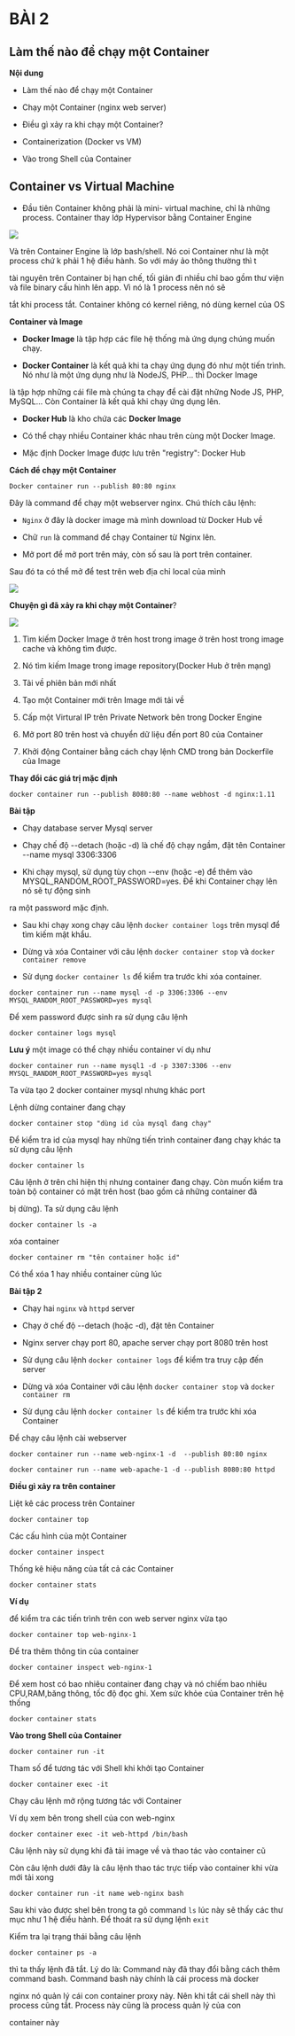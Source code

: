 # **BÀI 2**

## **Làm thế nào để chạy một Container**

**Nội dung**

- Làm thế nào để chạy một Container

- Chạy một Container (nginx web server)

- Điều gì xảy ra khi chạy một Container?

- Containerization (Docker vs VM)

- Vào trong Shell của Container

## **Container vs Virtual Machine**

- Đầu tiên Container không phải là mini- virtual machine, chỉ là những process. Container thay lớp Hypervisor bằng Container Engine

[![](https://github.com/iamjohnny95/repolis_internship/raw/master/img/Docker/1.png)](https://github.com/iamjohnny95/repolis_internship/blob/master/img/Docker/1.png)

Và trên Container Engine là lớp bash/shell. Nó coi Container như là một process chứ k phải 1 hệ điều hành. So với máy ảo thông thường thì t

tài nguyên trên Container bị hạn chế, tối giản đi nhiều chỉ bao gồm thư viện và file binary cấu hình lên app. Vì nó là 1 process nên nó sẽ 

tắt khi process tắt. Container không có kernel riêng, nó dùng kernel của OS

**Container và Image**

- **Docker Image** là tập hợp các file hệ thống mà ứng dụng chúng muốn chạy. 

- **Docker Container** là kết quả khi ta chạy ứng dụng đó như một tiến trình. Nó như là một ứng dụng như là NodeJS, PHP... thì Docker Image

 là tập hợp những cái file mà chúng ta chạy để cài đặt những Node JS, PHP, MySQL... Còn Container là kết quả khi chạy ứng dụng lên.

 - **Docker Hub** là kho chứa các **Docker Image**

- Có thể chạy nhiều Container khác nhau trên cùng một Docker Image.

- Mặc định Docker Image được lưu trên "registry": Docker Hub

**Cách để chạy một Container**

```
Docker container run --publish 80:80 nginx
```

Đây là command để chạy một webserver nginx. Chú thích câu lệnh:

- `Nginx` ở đây là docker image mà mình download từ Docker Hub về

- Chữ `run` là command để chạy Container từ Nginx lên. 

- Mở port để mở port trên máy, còn số sau là port trên container.

Sau đó ta có thể mở để test trên web địa chỉ local của mình 

[![](https://github.com/iamjohnny95/repolis_internship/raw/master/img/Docker/2.png)](https://github.com/iamjohnny95/repolis_internship/blob/master/img/Docker/2.png)

**Chuyện gì đã xảy ra khi chạy một Container**?

[![](https://github.com/iamjohnny95/repolis_internship/raw/master/img/Docker/3.png)](https://github.com/iamjohnny95/repolis_internship/blob/master/img/Docker/3.png)

1. Tìm kiếm Docker Image ở trên host trong image ở trên host trong image cache và không tìm được.

2. Nó tìm kiếm Image trong image repository(Docker Hub ở trên mạng)

3. Tải về phiên bản mới nhất 

4. Tạo một Container mới trên Image mới tải về 

5. Cấp một Virtural IP trên Private Network bên trong Docker Engine 

6. Mở port 80 trên host và chuyển dữ liệu đến port 80 của Container 

7. Khởi động Container bằng cách chạy lệnh CMD trong bản Dockerfile của Image

**Thay đổi các giá trị mặc định**

```
docker container run --publish 8080:80 --name webhost -d nginx:1.11
```

**Bài tập**

- Chạy database server Mysql server 

- Chạy chế độ --detach (hoặc -d) là chế độ chạy ngầm, đặt tên Container --name mysql 3306:3306

- Khi chạy mysql, sử dụng tùy chọn --env (hoặc -e) để thêm vào MYSQL_RANDOM_ROOT_PASSWORD=yes. Để khi Container chạy lên nó sẽ tự động sinh 

ra một password mặc định.

- Sau khi chạy xong chạy câu lệnh `docker container logs` trên mysql để tìm kiếm mật khẩu. 

- Dừng và xóa Container với câu lệnh `docker container stop` và `docker container remove`

- Sử dụng `docker container ls` để  kiểm tra trước khi xóa container.

```
docker container run --name mysql -d -p 3306:3306 --env MYSQL_RANDOM_ROOT_PASSWORD=yes mysql
```

Để xem password được sinh ra sử dụng câu lệnh 

```
docker container logs mysql
```

**Lưu ý** một image có thể chạy nhiều container ví dụ như

```
docker container run --name mysql1 -d -p 3307:3306 --env MYSQL_RANDOM_ROOT_PASSWORD=yes mysql
```

Ta vừa tạo 2 docker container mysql nhưng khác port

Lệnh dừng container đang chạy

```
docker container stop "dùng id của mysql đang chạy"
```
Để kiểm tra id của mysql hay những tiến trình container đang chạy khác ta sử dụng câu lệnh 

```
docker container ls
```

Câu lệnh ở trên chỉ hiện thị nhưng container đang chạy. Còn muốn kiểm tra toàn bộ container có mặt trên host (bao gồm cả những container đã 

bị dừng). Ta sử dụng câu lệnh 

```
docker container ls -a
```
xóa container 

```
docker container rm "tên container hoặc id"
```

Có thể xóa 1 hay nhiều container cùng lúc

**Bài tập 2**

- Chạy hai `nginx` và `httpd` server

- Chạy ở chế độ --detach (hoặc -d), đặt tên Container

- Nginx server chạy port 80, apache server chạy port 8080 trên host 

- Sử dụng câu lệnh `docker container logs` để kiểm tra truy cập đến server

- Dừng và xóa Container với câu lệnh `docker container stop` và `docker container rm`

- Sử dụng câu lệnh `docker container ls` để kiểm tra trước khi xóa Container

Để chạy câu lệnh cài webserver

```
docker container run --name web-nginx-1 -d  --publish 80:80 nginx
```
```
docker container run --name web-apache-1 -d --publish 8080:80 httpd
```

**Điều gì xảy ra trên container**

Liệt kê các process trên Container 

```
docker container top
```

Các cấu hình của một Container 

```
docker container inspect
```
Thống kê hiệu năng của tất cả các Container

```
docker container stats
```

**Ví dụ**

để kiểm tra các tiến trình trên con web server nginx vừa tạo 

```
docker container top web-nginx-1
```
Để tra thêm thông tin của container 

```
docker container inspect web-nginx-1
```

Để xem host có bao nhiêu container đang chạy và nó chiếm bao nhiêu CPU,RAM,băng thông, tốc độ đọc ghi. Xem sức khỏe của Container trên hệ thống

```
docker container stats
```

**Vào trong Shell của Container**

```
docker container run -it
```

Tham số để tương tác với Shell khi khởi tạo Container 

```
docker container exec -it
```
Chạy câu lệnh mở rộng tương tác với Container 

Ví dụ xem bên trong shell của con web-nginx 

```
docker container exec -it web-httpd /bin/bash
```
Câu lệnh này sử dụng khi đã tải image về và thao tác vào container cũ 

Còn câu lệnh dưới đây là câu lệnh thao tác trực tiếp vào container khi vừa mới tải xong 

```
docker container run -it name web-nginx bash
```

Sau khi vào được shel bên trong ta gõ command `ls` lúc này sẽ thấy các thư mục như 1 hệ điều hành. Để thoát ra sử dụng lệnh `exit`

Kiểm tra lại trạng thái bằng câu lệnh 

```
docker container ps -a
```
thì ta thấy lệnh đã tắt. Lý do là: Command này đã thay đổi bằng cách thêm command bash. Command bash này chính là cái process mà docker 

nginx nó quản lý cái con container proxy này. Nên khi tắt cái shell này thì process cũng tắt. Process này cũng là process quản lý của con 

container này 



